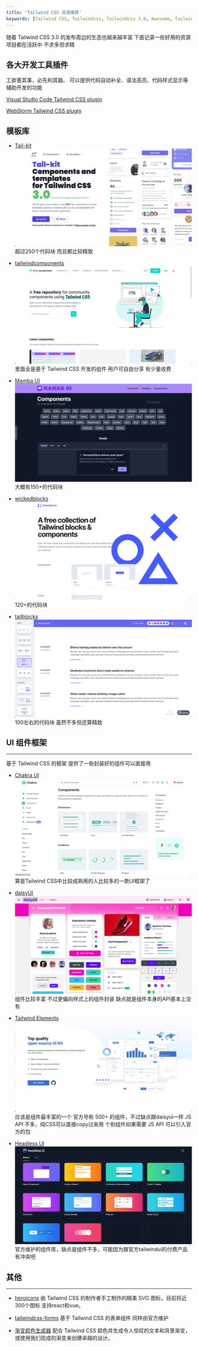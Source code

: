 ```yaml
---
title: 'Tailwind CSS 资源推荐'
keywords: [Tailwind CSS, Tailwindcss, Tailwindcss 3.0, Awesome, Tailwind Awesome, 资源推荐]
---
```


随着 Tailwind CSS 3.0 的发布周边的生态也越来越丰富 下面记录一些好用的资源 项目都在活跃中 不求多但求精

## 各大开发工具插件
工欲善其事，必先利其器。 可以提供代码自动补全、语法高亮、代码样式显示等辅助开发的功能

[Visual Studio Code Tailwind CSS plugin](https://marketplace.visualstudio.com/items?itemName=bradlc.vscode-tailwindcss)

[WebStorm Tailwind CSS plugin](https://plugins.jetbrains.com/plugin/15321-tailwind-css)

## 模板库
- [Tail-kit](https://www.tailwind-kit.com/)
![tail-kit.png](..%2Fassets%2Ffront-end%2Ftailwindcss-resource%2Ftail-kit.png)
超过250个代码块 而且都比较精致

- [tailwindcomponents](https://tailwindcomponents.com/)
![tailwindcomponents.png](..%2Fassets%2Ffront-end%2Ftailwindcss-resource%2Ftailwindcomponents.png)
里面全是基于 Tailwind CSS 开发的组件 用户可自由分享 有少量收费

- [Mamba UI](https://mambaui.com/)
![mambaui.png](..%2Fassets%2Ffront-end%2Ftailwindcss-resource%2Fmambaui.png)
大概有150+的代码块

- [wickedblocks](https://wickedblocks.dev/)
![wickedblocks.png](..%2Fassets%2Ffront-end%2Ftailwindcss-resource%2Fwickedblocks.png)
120+的代码块

- [tailblocks](https://tailblocks.cc/)
![tailblocks.png](..%2Fassets%2Ffront-end%2Ftailwindcss-resource%2Ftailblocks.png)
100左右的代码块 虽然不多但还算精致

## UI 组件框架
---
基于 Tailwind CSS 的框架 提供了一些封装好的组件可以直接用

- [Chakra UI](https://chakra-ui.com/)
![chakra-ui.png](..%2Fassets%2Ffront-end%2Ftailwindcss-resource%2Fchakra-ui.png)
算是Tailwind CSS中比较成熟用的人比较多的一款UI框架了

- [daisyUI](https://daisyui.com/)
![daisyui.png](..%2Fassets%2Ffront-end%2Ftailwindcss-resource%2Fdaisyui.png)
组件比较丰富 不过更偏向样式上的组件封装 缺点就是组件本身的API基本上没有

- [Tailwind Elements](https://tailwind-elements.com/)
![tailwind-elements.png](..%2Fassets%2Ffront-end%2Ftailwindcss-resource%2Ftailwind-elements.png)
应该是组件最丰富的一个 官方号称 500+ 的组件，不过缺点跟daisyui一样 JS API 不多，纯CSS可以直接copy过来用 个别组件如果需要 JS API 可以引入官方的包

- [Headless UI](https://headlessui.com/)
![headless-ui.png](..%2Fassets%2Ffront-end%2Ftailwindcss-resource%2Fheadless-ui.png)
官方维护的组件库，缺点是组件不多，可能因为跟官方tailwindui的付费产品有冲突吧

## 其他
---
- [heroicons](https://heroicons.com/)
由 Tailwind CSS 的制作者手工制作的精美 SVG 图标，目前将近300个图标 支持react和vue。

- [tailwindcss-forms](https://github.com/tailwindlabs/tailwindcss-forms)
基于 Tailwind CSS 的表单组件 同样由官方维护

- [渐变颜色生成器](https://tailwindcomponents.com/gradient-generator/)
配合 Tailwind CSS 颜色并生成令人惊叹的文本和背景渐变，或使用我们现成的渐变来创建卓越的设计。

